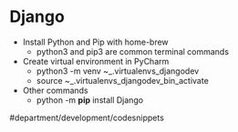 # Django
* Install Python and Pip with home-brew
	* python3 and pip3 are common terminal commands
* Create virtual environment in PyCharm
	* python3 -m venv ~_.virtualenvs_djangodev
	* source ~_.virtualenvs_djangodev_bin_activate
* Other commands
	* python -m **pip** install Django

#department/development/codesnippets